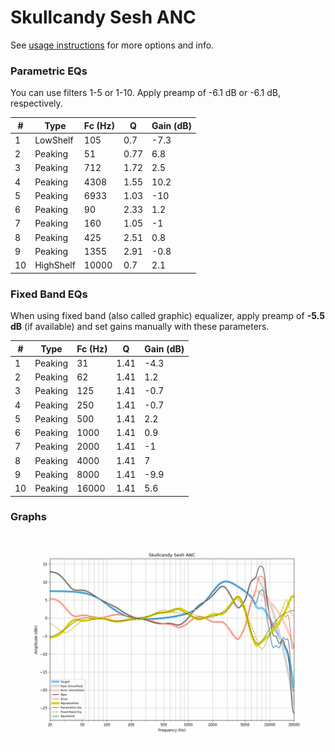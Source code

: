 # Skullcandy Sesh ANC
See [usage instructions](https://github.com/jaakkopasanen/AutoEq#usage) for more options and info.

### Parametric EQs
You can use filters 1-5 or 1-10. Apply preamp of -6.1 dB or -6.1 dB, respectively.

|   # | Type      |   Fc (Hz) |    Q |   Gain (dB) |
|-----|-----------|-----------|------|-------------|
|   1 | LowShelf  |       105 | 0.7  |        -7.3 |
|   2 | Peaking   |        51 | 0.77 |         6.8 |
|   3 | Peaking   |       712 | 1.72 |         2.5 |
|   4 | Peaking   |      4308 | 1.55 |        10.2 |
|   5 | Peaking   |      6933 | 1.03 |       -10   |
|   6 | Peaking   |        90 | 2.33 |         1.2 |
|   7 | Peaking   |       160 | 1.05 |        -1   |
|   8 | Peaking   |       425 | 2.51 |         0.8 |
|   9 | Peaking   |      1355 | 2.91 |        -0.8 |
|  10 | HighShelf |     10000 | 0.7  |         2.1 |

### Fixed Band EQs
When using fixed band (also called graphic) equalizer, apply preamp of **-5.5 dB** (if available) and set gains manually with these parameters.

|   # | Type    |   Fc (Hz) |    Q |   Gain (dB) |
|-----|---------|-----------|------|-------------|
|   1 | Peaking |        31 | 1.41 |        -4.3 |
|   2 | Peaking |        62 | 1.41 |         1.2 |
|   3 | Peaking |       125 | 1.41 |        -0.7 |
|   4 | Peaking |       250 | 1.41 |        -0.7 |
|   5 | Peaking |       500 | 1.41 |         2.2 |
|   6 | Peaking |      1000 | 1.41 |         0.9 |
|   7 | Peaking |      2000 | 1.41 |        -1   |
|   8 | Peaking |      4000 | 1.41 |         7   |
|   9 | Peaking |      8000 | 1.41 |        -9.9 |
|  10 | Peaking |     16000 | 1.41 |         5.6 |

### Graphs
![](./Skullcandy%20Sesh%20ANC.png)
